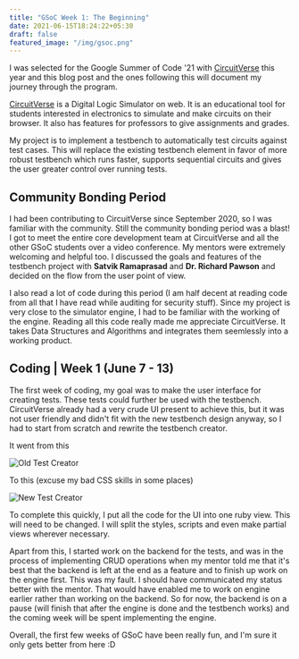 ```yaml
---
title: "GSoC Week 1: The Beginning"
date: 2021-06-15T18:24:22+05:30
draft: false
featured_image: "/img/gsoc.png"
---
```



I was selected for the Google Summer of Code '21 with [CircuitVerse](https://circuitverse.org) this year and this blog post and the ones following this will document my journey through the program.

[CircuitVerse](https://circuitverse.org) is a Digital Logic Simulator on web. It is an educational tool for students interested in electronics to simulate and make circuits on their browser. It also has features for professors to give assignments and grades.

My project is to implement a testbench to automatically test circuits against test cases. This will replace the existing testbench element in favor of more robust testbench which runs faster, supports sequential circuits and gives the user greater control over running tests.

## Community Bonding Period

I had been contributing to CircuitVerse since September 2020, so I was familiar with the community. Still the community bonding period was a blast! I got to meet the entire core development team at CircuitVerse and all the other GSoC students over a video conference. My mentors were extremely welcoming and helpful too.
I discussed the goals and features of the testbench project with **Satvik Ramaprasad** and **Dr. Richard Pawson** and decided on the flow from the user point of view.

I also read a lot of code during this period (I am half decent at reading code from all that I have read while auditing for security stuff). Since my project is very close to the simulator engine, I had to be familiar with the working of the engine. Reading all this code really made me appreciate CircuitVerse. It takes Data Structures and Algorithms and integrates them seemlessly into a working product.

## Coding | Week 1 (June 7 - 13)

The first week of coding, my goal was to make the user interface for creating tests. These tests could further be used with the testbench. CircuitVerse already had a very crude UI present to achieve this, but it was not user friendly and didn't fit with the new testbench design anyway, so I had to start from scratch and rewrite the testbench creator.

It went from this

![Old Test Creator](/blog/img/tbc_old.png)

To this (excuse my bad CSS skills in some places)

![New Test Creator](/blog/img/tbc_new.png)

To complete this quickly, I put all the code for the UI into one ruby view. This will need to be changed. I will split the styles, scripts and even make partial views wherever necessary.

Apart from this, I started work on the backend for the tests, and was in the process of implementing CRUD operations when my mentor told me that it's best that the backend is left at the end as a feature and to finish up work on the engine first. This was my fault. I should have communicated my status better with the mentor. That would have enabled me to work on engine earlier rather than working on the backend. So for now, the backend is on a pause (will finish that after the engine is done and the testbench works) and the coming week will be spent implementing the engine.

Overall, the first few weeks of GSoC have been really fun, and I'm sure it only gets better from here :D
